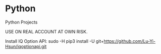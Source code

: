 # Python
Python Projects

USE ON REAL ACCOUNT AT OWN RISK.

Install IQ Option API: sudo -H pip3 install -U git+https://github.com/Lu-Yi-Hsun/iqoptionapi.git
